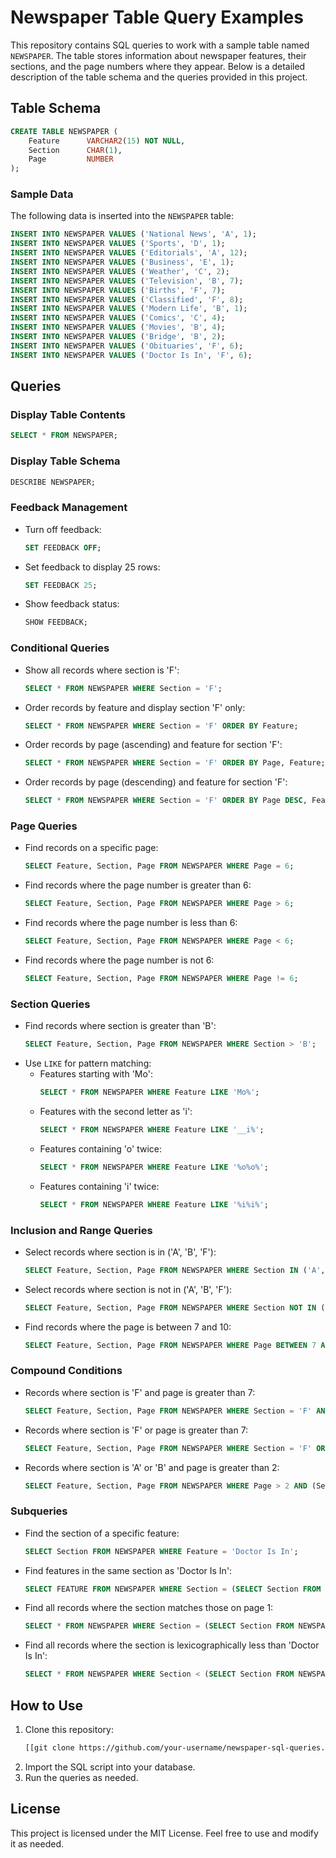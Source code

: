 # Newspaper Table Query Examples

This repository contains SQL queries to work with a sample table named `NEWSPAPER`. The table stores information about newspaper features, their sections, and the page numbers where they appear. Below is a detailed description of the table schema and the queries provided in this project.

## Table Schema
```sql
CREATE TABLE NEWSPAPER (
    Feature      VARCHAR2(15) NOT NULL,
    Section      CHAR(1),
    Page         NUMBER
);
```

### Sample Data
The following data is inserted into the `NEWSPAPER` table:
```sql
INSERT INTO NEWSPAPER VALUES ('National News', 'A', 1);
INSERT INTO NEWSPAPER VALUES ('Sports', 'D', 1);
INSERT INTO NEWSPAPER VALUES ('Editorials', 'A', 12);
INSERT INTO NEWSPAPER VALUES ('Business', 'E', 1);
INSERT INTO NEWSPAPER VALUES ('Weather', 'C', 2);
INSERT INTO NEWSPAPER VALUES ('Television', 'B', 7);
INSERT INTO NEWSPAPER VALUES ('Births', 'F', 7);
INSERT INTO NEWSPAPER VALUES ('Classified', 'F', 8);
INSERT INTO NEWSPAPER VALUES ('Modern Life', 'B', 1);
INSERT INTO NEWSPAPER VALUES ('Comics', 'C', 4);
INSERT INTO NEWSPAPER VALUES ('Movies', 'B', 4);
INSERT INTO NEWSPAPER VALUES ('Bridge', 'B', 2);
INSERT INTO NEWSPAPER VALUES ('Obituaries', 'F', 6);
INSERT INTO NEWSPAPER VALUES ('Doctor Is In', 'F', 6);
```

## Queries

### Display Table Contents
```sql
SELECT * FROM NEWSPAPER;
```

### Display Table Schema
```sql
DESCRIBE NEWSPAPER;
```

### Feedback Management
- Turn off feedback:
  ```sql
  SET FEEDBACK OFF;
  ```
- Set feedback to display 25 rows:
  ```sql
  SET FEEDBACK 25;
  ```
- Show feedback status:
  ```sql
  SHOW FEEDBACK;
  ```

### Conditional Queries
- Show all records where section is 'F':
  ```sql
  SELECT * FROM NEWSPAPER WHERE Section = 'F';
  ```
- Order records by feature and display section 'F' only:
  ```sql
  SELECT * FROM NEWSPAPER WHERE Section = 'F' ORDER BY Feature;
  ```
- Order records by page (ascending) and feature for section 'F':
  ```sql
  SELECT * FROM NEWSPAPER WHERE Section = 'F' ORDER BY Page, Feature;
  ```
- Order records by page (descending) and feature for section 'F':
  ```sql
  SELECT * FROM NEWSPAPER WHERE Section = 'F' ORDER BY Page DESC, Feature;
  ```

### Page Queries
- Find records on a specific page:
  ```sql
  SELECT Feature, Section, Page FROM NEWSPAPER WHERE Page = 6;
  ```
- Find records where the page number is greater than 6:
  ```sql
  SELECT Feature, Section, Page FROM NEWSPAPER WHERE Page > 6;
  ```
- Find records where the page number is less than 6:
  ```sql
  SELECT Feature, Section, Page FROM NEWSPAPER WHERE Page < 6;
  ```
- Find records where the page number is not 6:
  ```sql
  SELECT Feature, Section, Page FROM NEWSPAPER WHERE Page != 6;
  ```

### Section Queries
- Find records where section is greater than 'B':
  ```sql
  SELECT Feature, Section, Page FROM NEWSPAPER WHERE Section > 'B';
  ```
- Use `LIKE` for pattern matching:
  - Features starting with 'Mo':
    ```sql
    SELECT * FROM NEWSPAPER WHERE Feature LIKE 'Mo%';
    ```
  - Features with the second letter as 'i':
    ```sql
    SELECT * FROM NEWSPAPER WHERE Feature LIKE '__i%';
    ```
  - Features containing 'o' twice:
    ```sql
    SELECT * FROM NEWSPAPER WHERE Feature LIKE '%o%o%';
    ```
  - Features containing 'i' twice:
    ```sql
    SELECT * FROM NEWSPAPER WHERE Feature LIKE '%i%i%';
    ```

### Inclusion and Range Queries
- Select records where section is in ('A', 'B', 'F'):
  ```sql
  SELECT Feature, Section, Page FROM NEWSPAPER WHERE Section IN ('A', 'B', 'F');
  ```
- Select records where section is not in ('A', 'B', 'F'):
  ```sql
  SELECT Feature, Section, Page FROM NEWSPAPER WHERE Section NOT IN ('A', 'B', 'F');
  ```
- Find records where the page is between 7 and 10:
  ```sql
  SELECT Feature, Section, Page FROM NEWSPAPER WHERE Page BETWEEN 7 AND 10;
  ```

### Compound Conditions
- Records where section is 'F' and page is greater than 7:
  ```sql
  SELECT Feature, Section, Page FROM NEWSPAPER WHERE Section = 'F' AND Page > 7;
  ```
- Records where section is 'F' or page is greater than 7:
  ```sql
  SELECT Feature, Section, Page FROM NEWSPAPER WHERE Section = 'F' OR Page > 7;
  ```
- Records where section is 'A' or 'B' and page is greater than 2:
  ```sql
  SELECT Feature, Section, Page FROM NEWSPAPER WHERE Page > 2 AND (Section = 'A' OR Section = 'B');
  ```

### Subqueries
- Find the section of a specific feature:
  ```sql
  SELECT Section FROM NEWSPAPER WHERE Feature = 'Doctor Is In';
  ```
- Find features in the same section as 'Doctor Is In':
  ```sql
  SELECT FEATURE FROM NEWSPAPER WHERE Section = (SELECT Section FROM NEWSPAPER WHERE Feature = 'Doctor Is In');
  ```
- Find all records where the section matches those on page 1:
  ```sql
  SELECT * FROM NEWSPAPER WHERE Section = (SELECT Section FROM NEWSPAPER WHERE Page = 1);
  ```
- Find all records where the section is lexicographically less than 'Doctor Is In':
  ```sql
  SELECT * FROM NEWSPAPER WHERE Section < (SELECT Section FROM NEWSPAPER WHERE Feature = 'Doctor Is In');
  ```

## How to Use
1. Clone this repository:
   ```bash
   [[git clone https://github.com/your-username/newspaper-sql-queries.git](https://github.com/sadman2084/-Oracle-Database.git)](https://github.com/sadman2084/-Oracle-Database.git)
   ```
2. Import the SQL script into your database.
3. Run the queries as needed.

## License
This project is licensed under the MIT License. Feel free to use and modify it as needed.

